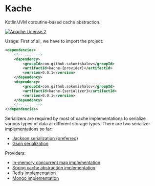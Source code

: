 Kache
========
Kotlin/JVM coroutine-based cache abstraction.

[![Apache License 2](https://img.shields.io/badge/license-ASF2-blue.svg)](https://www.apache.org/licenses/LICENSE-2.0.txt)

Usage:
First of all, we have to import the project:
```xml
<dependencies>
    <!-- ...  -->
    <dependency>
        <groupId>com.github.sokomishalov</groupId>
        <artifactId>kache-{provider}</artifactId>
        <version>0.0.1</version>
    </dependency>
    <dependency>
        <groupId>com.github.sokomishalov</groupId>
        <artifactId>kache-{serializer}</artifactId>
        <version>0.0.1</version>
    </dependency>
    <!-- ...  -->
</dependencies>
```  

Serializers are required by most of cache implementations to 
serialize various types of data at different storage types. There are two serializer implementations so far:  
- [Jackson serialization (preferred)](./serializers/kache-serialization-jackson/src/main/kotlin/ru/sokomishalov/kache/serialization/JacksonSerializer.kt)
- [Gson serialization](./serializers/kache-serialization-gson/src/main/kotlin/ru/sokomishalov/kache/serialization/GsonSerializer.kt)

Providers: 
- [In-memory concurrent map implementation](./providers/kache-concurrent-map/src/main/kotlin/ru/sokomishalov/kache/provider/ConcurrentMapKache.kt)
- [Spring cache abstraction implementation](./providers/kache-spring-cache/src/main/kotlin/ru/sokomishalov/kache/provider/SpringKache.kt)
- [Redis implementation](./providers/redis/kache-redis-lettuce/src/main/kotlin/ru/sokomishalov/kache/provider/RedisLettuceKache.kt)
- [Mongo implementation](./providers/mongo/kache-mongo-reactive-streams/src/main/kotlin/ru/sokomishalov/kache/provider/MongoReactiveStreamsKache.kt)

